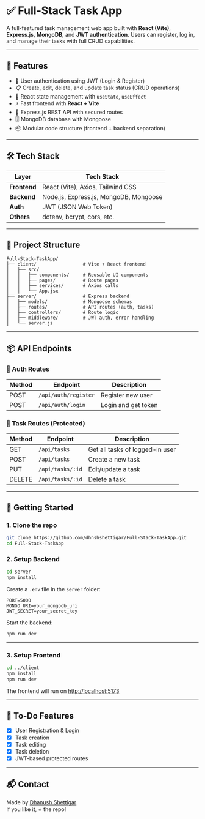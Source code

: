 # ✅ Full-Stack Task App

A full-featured task management web app built with **React (Vite)**, **Express.js**, **MongoDB**, and **JWT authentication**. Users can register, log in, and manage their tasks with full CRUD capabilities.

---

## 🚀 Features

- 🔐 User authentication using JWT (Login & Register)
- 📋 Create, edit, delete, and update task status (CRUD operations)
- 🧠 React state management with `useState`, `useEffect`
- ⚡ Fast frontend with **React + Vite**
- 📡 Express.js REST API with secured routes
- 🗄️ MongoDB database with Mongoose
- 📦 Modular code structure (frontend + backend separation)

---

## 🛠️ Tech Stack

| Layer        | Tech Stack                      |
|--------------|----------------------------------|
| **Frontend** | React (Vite), Axios, Tailwind CSS |
| **Backend**  | Node.js, Express.js, MongoDB, Mongoose |
| **Auth**     | JWT (JSON Web Token)             |
| **Others**   | dotenv, bcrypt, cors, etc.       |

---

## 📁 Project Structure

```
Full-Stack-TaskApp/
├── client/                 # Vite + React frontend
│   ├── src/
│   │   ├── components/     # Reusable UI components
│   │   ├── pages/          # Route pages
│   │   ├── services/       # Axios calls
│   │   └── App.jsx
├── server/                 # Express backend
│   ├── models/             # Mongoose schemas
│   ├── routes/             # API routes (auth, tasks)
│   ├── controllers/        # Route logic
│   ├── middleware/         # JWT auth, error handling
│   └── server.js
```

---

## 📦 API Endpoints

### 🔐 Auth Routes

| Method | Endpoint         | Description              |
|--------|------------------|--------------------------|
| POST   | `/api/auth/register` | Register new user      |
| POST   | `/api/auth/login`    | Login and get token    |

### 📝 Task Routes (Protected)

| Method | Endpoint          | Description                |
|--------|-------------------|----------------------------|
| GET    | `/api/tasks`      | Get all tasks of logged-in user |
| POST   | `/api/tasks`      | Create a new task          |
| PUT    | `/api/tasks/:id`  | Edit/update a task         |
| DELETE | `/api/tasks/:id`  | Delete a task              |

---

## 🚀 Getting Started

### 1. Clone the repo

```bash
git clone https://github.com/dhnshshettigar/Full-Stack-TaskApp.git
cd Full-Stack-TaskApp
```

### 2. Setup Backend

```bash
cd server
npm install
```

Create a `.env` file in the `server` folder:

```env
PORT=5000
MONGO_URI=your_mongodb_uri
JWT_SECRET=your_secret_key
```

Start the backend:

```bash
npm run dev
```

---

### 3. Setup Frontend

```bash
cd ../client
npm install
npm run dev
```

The frontend will run on [http://localhost:5173](http://localhost:5173)

---

## 🧪 To-Do Features

- [x] User Registration & Login
- [x] Task creation
- [x] Task editing
- [x] Task deletion
- [x] JWT-based protected routes

---

## 📬 Contact

Made by [Dhanush Shettigar](https://github.com/dhnshshettigar)  
If you like it, ⭐ the repo!
